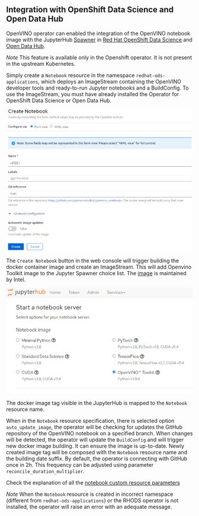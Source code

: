## Integration with OpenShift Data Science and Open Data Hub

OpenVINO operator can enabled the integration of the OpenVINO notebook image with the JupyterHub [Spawner](https://jupyterhub.readthedocs.io/en/stable/reference/spawners.html) in [Red Hat OpenShift Data Science](https://www.redhat.com/en/technologies/cloud-computing/openshift/openshift-data-science) and [Open Data Hub](https://opendatahub.io/docs.html). 

*Note* This feature is available only in the Openshift operator. It is not present in the upstream Kubernetes.

Simply create a `Notebook` resource in the namespace `redhat-ods-applications`, which deploys an ImageStream  containing the OpenVINO developer tools and ready-to-run Jupyter notebooks and a BuildConfig. To use the ImageStream, you must have already installed the Operator for OpenShift Data Science or Open Data Hub.  

![notebook](./notebook.png)


The `Create Notebook` button in the web console will trigger building the docker container image and create an ImageStream. This will add Openvino Toolkit image to the Jupyter Spawner choice list. The [image](https://github.com/openvinotoolkit/openvino_notebooks/blob/main/Dockerfile) is maintained by Intel.

![spawner](./spawner.png)

The docker image tag visible in the JupyterHub is mapped to the `Notebook` resource name. 

When in the `Notebook` resource specification, there is selected option `auto_update_image`, the operator will be checking for updates the GitHub repository of the OpenVINO notebook on a specified branch. When changes will be detected, the operator will update the `BuildConfig` and will trigger new docker image building. It can ensure the image is up-to-date. Newly created image tag will be composed with the `Notebook` resource name and the building date suffix. By default, the operator is connecting with GitHub once in 2h. This frequency can be adjusted using parameter `reconcile_duration_multiplier`.

Check the explanation of all the [notebook custom resource parameters](./notebook_params.md)

*Note* When the `Notebook` resource is created in incorrect namespace (different from `redhat-ods-applications`) or the RHODS operator is not installed, the operator will raise an error with an adequate message.
